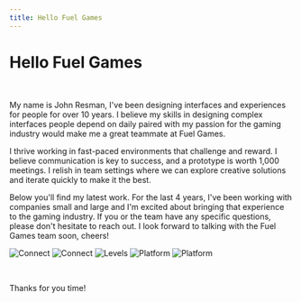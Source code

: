 ```yaml
---
title: Hello Fuel Games
---
```


<div class="content post-header">

# Hello Fuel Games
<br/>

My name is John Resman, I've been designing interfaces and experiences for people for over 10 years. I believe my skills in designing complex interfaces people depend on daily paired with my passion for the gaming industry would make me a great teammate at Fuel Games.

I thrive working in fast-paced environments that challenge and reward. I believe communication is key to success, and a prototype is worth 1,000 meetings. I relish in team settings where we can explore creative solutions and iterate quickly to make it the best.

Below you'll find my latest work. For the last 4 years, I've been working with companies small and large and I'm excited about bringing that experience to the gaming industry. If you or the team have any specific questions, please don't hesitate to reach out. I look forward to talking with the Fuel Games team soon, cheers!

</div>

![Connect](/images/port/jkr-port1.jpg)
![Connect](/images/port/jkr-port2.jpg)
![Levels](/images/port/jkr-port3.jpg)
![Platform](/images/port/jkr-port4.jpg)
![Platform](/images/port/jkr-port5.jpg)


</br>

<div class="content post-header">

Thanks for you time!

</div>

